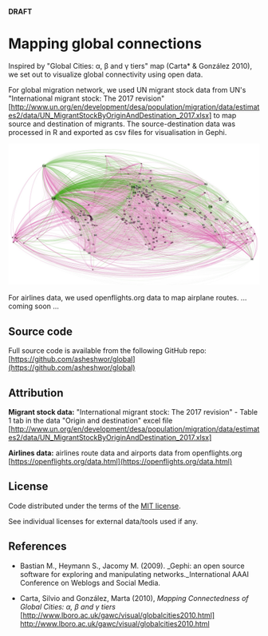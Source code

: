 **DRAFT**

# Mapping global connections

Inspired by "Global Cities: α, β and γ tiers" map (Carta* & González 2010), we set out to visualize global connectivity using open data.

For global migration network, we used UN migrant stock data from UN's "International migrant stock: The 2017 revision"[http://www.un.org/en/development/desa/population/migration/data/estimates2/data/UN_MigrantStockByOriginAndDestination_2017.xlsx] to map source and destination of migrants. The source-destination data was processed in R and exported as csv files for visualisation in Gephi.

![Migration network visualisation using migrants stock data](plots/net02.jpg)

For airlines data, we used openflights.org data to map airplane routes. ... coming soon ...

## Source code

Full source code is available from the following GitHub repo: [https://github.com/asheshwor/global](https://github.com/asheshwor/global)

## Attribution

 **Migrant stock data:** "International migrant stock: The 2017 revision" - Table 1 tab in the data "Origin and destination" excel file [http://www.un.org/en/development/desa/population/migration/data/estimates2/data/UN_MigrantStockByOriginAndDestination_2017.xlsx]

 **Airlines data:** airlines route data and airports data from openflights.org [https://openflights.org/data.html](https://openflights.org/data.html)

## License

Code distributed under the terms of the [MIT license](https://github.com/asheshwor/global/blob/master/LICENSE).

See individual licenses for external data/tools used if any.

## References

* Bastian M., Heymann S., Jacomy M. (2009). _Gephi: an open source software for exploring and manipulating networks._International AAAI Conference on Weblogs and Social Media.

* Carta, Silvio and González, Marta (2010), _Mapping Connectedness of Global Cities: α, β and γ tiers_ [http://www.lboro.ac.uk/gawc/visual/globalcities2010.html] http://www.lboro.ac.uk/gawc/visual/globalcities2010.html
